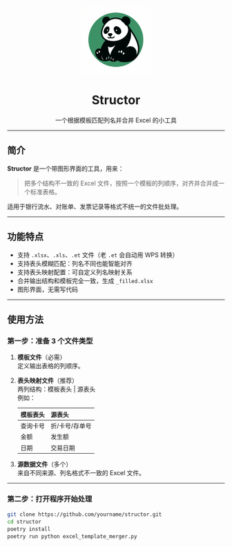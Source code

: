 <p align="center">
  <img src="docs/logo.png" width="160" alt="Structor logo"/>
</p>

<h1 align="center">Structor</h1>
<p align="center">一个根据模板匹配列名并合并 Excel 的小工具</p>

---

## 简介

**Structor** 是一个带图形界面的工具，用来：

> 把多个结构不一致的 Excel 文件，按照一个模板的列顺序，对齐并合并成一个标准表格。

适用于银行流水、对账单、发票记录等格式不统一的文件批处理。

---

## 功能特点

- 支持 `.xlsx`、`.xls`、`.et` 文件（老 `.et` 会自动用 WPS 转换）
- 支持表头模糊匹配：列名不同也能智能对齐
- 支持表头映射配置：可自定义列名映射关系
- 合并输出结构和模板完全一致，生成 `_filled.xlsx`
- 图形界面，无需写代码

---

## 使用方法

### 第一步：准备 3 个文件类型

1. **模板文件**（必需）  
   定义输出表格的列顺序。

2. **表头映射文件**（推荐）  
   两列结构：模板表头 | 源表头  
   例如：

   | 模板表头 | 源表头         |
   |-----------|----------------|
   | 查询卡号  | 折/卡号/存单号 |
   | 金额      | 发生额         |
   | 日期      | 交易日期       |

3. **源数据文件**（多个）  
   来自不同来源、列名格式不一致的 Excel 文件。

---

### 第二步：打开程序开始处理

```bash
git clone https://github.com/yourname/structor.git
cd structor
poetry install
poetry run python excel_template_merger.py
